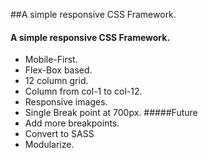 ##A simple responsive CSS Framework.

#### A simple responsive CSS Framework.
 - Mobile-First.
 - Flex-Box based.
 - 12 column grid.
 - Column from col-1 to col-12.
 - Responsive images.
 - Single Break point at 700px.
#####Future
 - Add more breakpoints.
 - Convert to SASS
 - Modularize.
